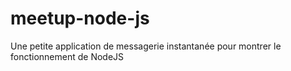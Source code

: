 meetup-node-js
==============

Une petite application de messagerie instantanée pour montrer le fonctionnement de NodeJS
